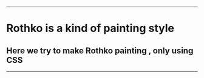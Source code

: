 <hr><h1>Rothko is a kind of painting style</h1>
<h2>Here we try to make Rothko painting , only using CSS</h2><hr>
